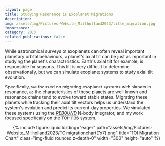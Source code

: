 ```yaml
---
layout: page
title: Studying Resonance in Exoplanet Migrations
description:
img: assets/img/Pictures-Website_Millholland2023/title_migration.jpg
importance: 1
category: 2023
related_publications: false
---
```


While astronomical surveys of exoplanets can often reveal important planetary orbital behaviours, a planet's axial tilt can be just as important in studying the planet's characteristics. Earth's axial tilt for example, is responsible for seasons. This tilt is very difficult to determine observationally, but we can simulate exoplanet systems to study axial tilt evolution. 

<p> Specifically, we focused on migrating exoplanet systems with planets in resonance, as the characteristics of these planets are well known and resonance chains tend to evolve toward stable states. Migrating these planets while tracking their axial tilt vectors helps us understand the system's evolution and predict its current-day properties. We simulated these systems using the <em><a href="[https://www.mountainproject.com/area/200694491/candy-with-a-k-boulder-area](https://rebound.readthedocs.io/en/latest/)">REBOUND</a></em> N-body integrator, and my work focused specifically on the TOI-1136 system. 

<div style="text-align: center;">
  {% include figure.liquid loading="eager" path="assets/img/Pictures-Website_Millholland2023/TOImigrationchart(7x7).png" title="TOI Migration Chart" class="img-fluid rounded z-depth-0" width="300" height="auto" %}
</div>
